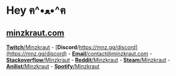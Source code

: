 # Hey ฅ^•ﻌ•^ฅ

[minzkraut.com](https://minzkraut.com)
---
[**Twitch**/Minzkraut](https://twitch.tv/minzkraut) - [**Discord**/https://mnz.gg/discord](https://mnz.gg/discord) - [**Email**/contact@minzkraut.com](mailto:contact@minzkraut.com) - [**Stackoverflow**/Minzkraut](https://stackoverflow.com/users/3948598/minzkraut) - [**Reddit**/Minzkraut](https://www.reddit.com/user/Minzkraut) - [**Steam**/Minzkraut](https://steamcommunity.com/id/Minzkraut/) - [**Anilist**/Minzkraut](https://anilist.co/user/Minzkraut/) - [**Spotify**/Minzkraut](https://open.spotify.com/user/11156762274)
